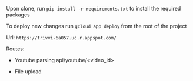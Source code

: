Upon clone, run `pip install -r requirements.txt` to install the required packages

To deploy new changes run `gcloud app deploy` from the root of the project

Url: `https://trivvi-6a057.uc.r.appspot.com/`

Routes:
- Youtube parsing
api/youtube/<video_id>

- File upload
